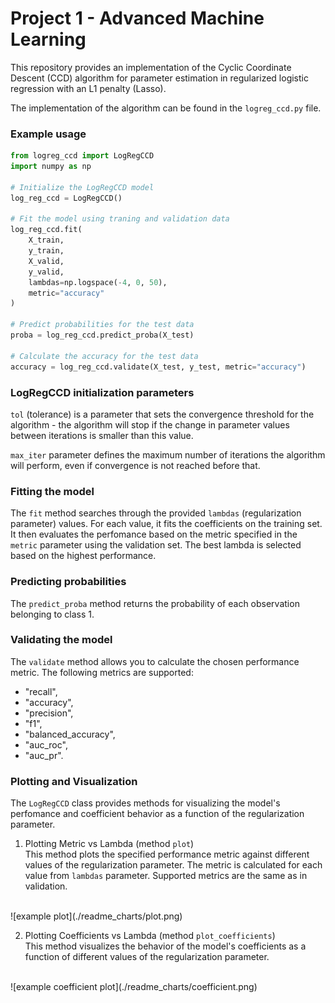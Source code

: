 # Project 1 - Advanced Machine Learning

This repository provides an implementation of the Cyclic Coordinate Descent (CCD) algorithm for parameter estimation in regularized logistic regression with an L1 penalty (Lasso).

The implementation of the algorithm can be found in the `logreg_ccd.py` file.

### Example usage
```python
from logreg_ccd import LogRegCCD
import numpy as np

# Initialize the LogRegCCD model
log_reg_ccd = LogRegCCD()

# Fit the model using traning and validation data
log_reg_ccd.fit(
    X_train,
    y_train,
    X_valid,
    y_valid,
    lambdas=np.logspace(-4, 0, 50),
    metric="accuracy"
)

# Predict probabilities for the test data
proba = log_reg_ccd.predict_proba(X_test)

# Calculate the accuracy for the test data
accuracy = log_reg_ccd.validate(X_test, y_test, metric="accuracy")
```

### LogRegCCD initialization parameters

`tol` (tolerance) is a parameter that sets the convergence threshold for the algorithm - the algorithm will stop if the change in parameter values between iterations is smaller than this value.

`max_iter` parameter defines the maximum number of iterations the algorithm will perform, even if convergence is not reached before that.

### Fitting the model

The `fit` method searches through the provided `lambdas` (regularization parameter) values. For each value, it fits the coefficients on the training set. It then evaluates the perfomance based on the metric specified in the `metric` parameter using the validation set. The best lambda is selected based on the highest performance.

### Predicting probabilities

The `predict_proba` method returns the probability of each observation belonging to class 1.

### Validating the model

The `validate` method allows you to calculate the chosen performance metric. The following metrics are supported:

- "recall",
- "accuracy",
- "precision",
- "f1",
- "balanced_accuracy",
- "auc_roc",
- "auc_pr".

### Plotting and Visualization

The `LogRegCCD` class provides methods for visualizing the model's perfomance and coefficient behavior as a function of the regularization parameter.

1. Plotting Metric vs Lambda (method `plot`) <br>
This method plots the specified performance metric against different values of the regularization parameter. The metric is calculated for each value from `lambdas` parameter. Supported metrics are the same as in validation.
<br>
![example plot](./readme_charts/plot.png)

2. Plotting Coefficients vs Lambda (method `plot_coefficients`) <br>
This method visualizes the behavior of the model's coefficients as a function of different values of the regularization parameter.
<br>
![example coefficient plot](./readme_charts/coefficient.png)
